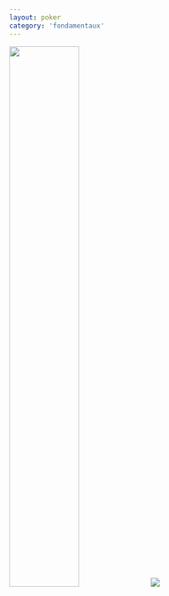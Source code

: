 ```yaml
---
layout: poker
category: 'fondamentaux'
---
```


<div class="flex">
<img width="50%" height="50%" src="https://i.imgur.com/Kl95nUT.png">
<img src="https://i.imgur.com/cBGVBkP.png">
</div>
